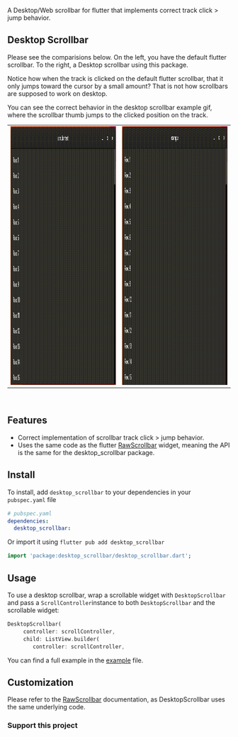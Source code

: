 <!--
This README describes the package. If you publish this package to pub.dev,
this README's contents appear on the landing page for your package.

For information about how to write a good package README, see the guide for
[writing package pages](https://dart.dev/guides/libraries/writing-package-pages).

For general information about developing packages, see the Dart guide for
[creating packages](https://dart.dev/guides/libraries/create-library-packages)
and the Flutter guide for
[developing packages and plugins](https://flutter.dev/developing-packages).
-->

A Desktop/Web scrollbar for flutter that implements correct track click > jump behavior.

## Desktop Scrollbar

Please see the comparisions below. On the left, you have the default flutter scrollbar. To the right, a Desktop scrollbar using this package.

Notice how when the track is clicked on the default flutter scrollbar, that it only jumps toward the cursor by a small amount? That is not how scrollbars are supposed to work on desktop. 

You can see the correct behavior in the desktop scrollbar example gif, where the scrollbar thumb jumps to the clicked position on the track.

<div align="center">
<table>
  <tr>
    <td><img src="images/default_flutter_scrollbar_example.gif" width=846 height=583 /></td>
    <td><img src="images/desktop_scrollbar_example.gif" width=846 height=583 /></td>
  </tr>
</table>
</div>
</br>

## Features

* Correct implementation of scrollbar track click > jump behavior.
* Uses the same code as the flutter [RawScrollbar](https://api.flutter.dev/flutter/widgets/RawScrollbar-class.html) widget, meaning the API is the same for the desktop_scrollbar package.

## Install

To install, add `desktop_scrollbar` to your dependencies in your `pubspec.yaml` file
```yaml
# pubspec.yaml
dependencies:
  desktop_scrollbar:
```
Or import it using `flutter pub add desktop_scrollbar`

```dart
import 'package:desktop_scrollbar/desktop_scrollbar.dart';
```

## Usage

To use a desktop scrollbar, wrap a scrollable widget with `DesktopScrollbar` and pass a `ScrollController`instance to both `DesktopScrollbar` and the scrollable widget:

```dart
DesktopScrollbar(
     controller: scrollController,
     child: ListView.builder(
        controller: scrollController,
```

You can find a full example in the [example](example/main.dart) file.

## Customization 

Please refer to the [RawScrollbar](https://api.flutter.dev/flutter/widgets/RawScrollbar-class.html) documentation, as DesktopScrollbar uses the same underlying code.

### Support this project

<script src='https://storage.ko-fi.com/cdn/scripts/overlay-widget.js'></script>
<script>
  kofiWidgetOverlay.draw('dglover', {
    'type': 'floating-chat',
    'floating-chat.donateButton.text': 'Buy me a coffee via Ko-fi',
    'floating-chat.donateButton.background-color': '#00b9fe',
    'floating-chat.donateButton.text-color': '#fff'
  });
</script>

